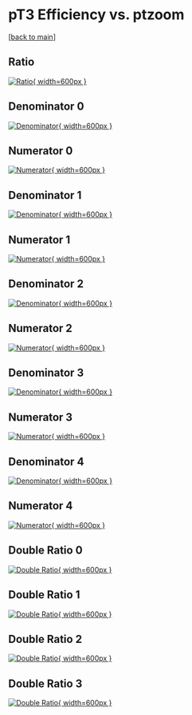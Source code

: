 # pT3 Efficiency vs. ptzoom

[[back to main](./)]



## Ratio

[![Ratio](../mtv/var/pT3_vtr_0_-1_eff_ptzoom.png){ width=600px }](../mtv/var/pT3_vtr_0_-1_eff_ptzoom.pdf)

## Denominator 0

[![Denominator](../mtv/den/pT3_vtr_0_-1_eff_ptzoom_den0.png){ width=600px }](../mtv/den/pT3_vtr_0_-1_eff_ptzoom_den0.pdf)

## Numerator 0

[![Numerator](../mtv/num/pT3_vtr_0_-1_eff_ptzoom_num0.png){ width=600px }](../mtv/num/pT3_vtr_0_-1_eff_ptzoom_num0.pdf)

## Denominator 1

[![Denominator](../mtv/den/pT3_vtr_0_-1_eff_ptzoom_den1.png){ width=600px }](../mtv/den/pT3_vtr_0_-1_eff_ptzoom_den1.pdf)

## Numerator 1

[![Numerator](../mtv/num/pT3_vtr_0_-1_eff_ptzoom_num1.png){ width=600px }](../mtv/num/pT3_vtr_0_-1_eff_ptzoom_num1.pdf)

## Denominator 2

[![Denominator](../mtv/den/pT3_vtr_0_-1_eff_ptzoom_den2.png){ width=600px }](../mtv/den/pT3_vtr_0_-1_eff_ptzoom_den2.pdf)

## Numerator 2

[![Numerator](../mtv/num/pT3_vtr_0_-1_eff_ptzoom_num2.png){ width=600px }](../mtv/num/pT3_vtr_0_-1_eff_ptzoom_num2.pdf)

## Denominator 3

[![Denominator](../mtv/den/pT3_vtr_0_-1_eff_ptzoom_den3.png){ width=600px }](../mtv/den/pT3_vtr_0_-1_eff_ptzoom_den3.pdf)

## Numerator 3

[![Numerator](../mtv/num/pT3_vtr_0_-1_eff_ptzoom_num3.png){ width=600px }](../mtv/num/pT3_vtr_0_-1_eff_ptzoom_num3.pdf)

## Denominator 4

[![Denominator](../mtv/den/pT3_vtr_0_-1_eff_ptzoom_den4.png){ width=600px }](../mtv/den/pT3_vtr_0_-1_eff_ptzoom_den4.pdf)

## Numerator 4

[![Numerator](../mtv/num/pT3_vtr_0_-1_eff_ptzoom_num4.png){ width=600px }](../mtv/num/pT3_vtr_0_-1_eff_ptzoom_num4.pdf)

## Double Ratio 0

[![Double Ratio](../mtv/ratio/pT3_vtr_0_-1_eff_ptzoom_ratio0.png){ width=600px }](../mtv/ratio/pT3_vtr_0_-1_eff_ptzoom_ratio0.pdf)

## Double Ratio 1

[![Double Ratio](../mtv/ratio/pT3_vtr_0_-1_eff_ptzoom_ratio1.png){ width=600px }](../mtv/ratio/pT3_vtr_0_-1_eff_ptzoom_ratio1.pdf)

## Double Ratio 2

[![Double Ratio](../mtv/ratio/pT3_vtr_0_-1_eff_ptzoom_ratio2.png){ width=600px }](../mtv/ratio/pT3_vtr_0_-1_eff_ptzoom_ratio2.pdf)

## Double Ratio 3

[![Double Ratio](../mtv/ratio/pT3_vtr_0_-1_eff_ptzoom_ratio3.png){ width=600px }](../mtv/ratio/pT3_vtr_0_-1_eff_ptzoom_ratio3.pdf)

